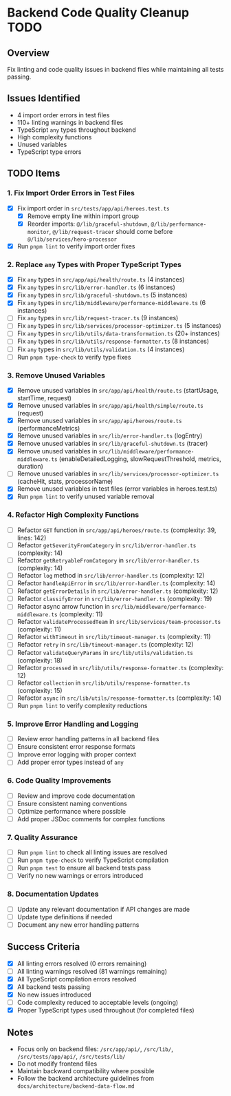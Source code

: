 # Backend Code Quality Cleanup TODO

## Overview
Fix linting and code quality issues in backend files while maintaining all tests passing.

## Issues Identified
- 4 import order errors in test files
- 110+ linting warnings in backend files
- TypeScript `any` types throughout backend
- High complexity functions
- Unused variables
- TypeScript type errors

## TODO Items

### 1. Fix Import Order Errors in Test Files
- [x] Fix import order in `src/tests/app/api/heroes.test.ts`
  - [x] Remove empty line within import group
  - [x] Reorder imports: `@/lib/graceful-shutdown`, `@/lib/performance-monitor`, `@/lib/request-tracer` should come before `@/lib/services/hero-processor`
- [x] Run `pnpm lint` to verify import order fixes

### 2. Replace `any` Types with Proper TypeScript Types
- [x] Fix `any` types in `src/app/api/health/route.ts` (4 instances)
- [x] Fix `any` types in `src/lib/error-handler.ts` (6 instances)
- [x] Fix `any` types in `src/lib/graceful-shutdown.ts` (5 instances)
- [x] Fix `any` types in `src/lib/middleware/performance-middleware.ts` (6 instances)
- [ ] Fix `any` types in `src/lib/request-tracer.ts` (9 instances)
- [ ] Fix `any` types in `src/lib/services/processor-optimizer.ts` (5 instances)
- [ ] Fix `any` types in `src/lib/utils/data-transformation.ts` (20+ instances)
- [ ] Fix `any` types in `src/lib/utils/response-formatter.ts` (8 instances)
- [ ] Fix `any` types in `src/lib/utils/validation.ts` (4 instances)
- [ ] Run `pnpm type-check` to verify type fixes

### 3. Remove Unused Variables
- [x] Remove unused variables in `src/app/api/health/route.ts` (startUsage, startTime, request)
- [x] Remove unused variables in `src/app/api/health/simple/route.ts` (request)
- [x] Remove unused variables in `src/app/api/heroes/route.ts` (performanceMetrics)
- [x] Remove unused variables in `src/lib/error-handler.ts` (logEntry)
- [x] Remove unused variables in `src/lib/graceful-shutdown.ts` (tracer)
- [x] Remove unused variables in `src/lib/middleware/performance-middleware.ts` (enableDetailedLogging, slowRequestThreshold, metrics, duration)
- [ ] Remove unused variables in `src/lib/services/processor-optimizer.ts` (cacheHit, stats, processorName)
- [x] Remove unused variables in test files (error variables in heroes.test.ts)
- [x] Run `pnpm lint` to verify unused variable removal

### 4. Refactor High Complexity Functions
- [ ] Refactor `GET` function in `src/app/api/heroes/route.ts` (complexity: 39, lines: 142)
- [ ] Refactor `getSeverityFromCategory` in `src/lib/error-handler.ts` (complexity: 14)
- [ ] Refactor `getRetryableFromCategory` in `src/lib/error-handler.ts` (complexity: 14)
- [ ] Refactor `log` method in `src/lib/error-handler.ts` (complexity: 12)
- [ ] Refactor `handleApiError` in `src/lib/error-handler.ts` (complexity: 14)
- [ ] Refactor `getErrorDetails` in `src/lib/error-handler.ts` (complexity: 12)
- [ ] Refactor `classifyError` in `src/lib/error-handler.ts` (complexity: 19)
- [ ] Refactor async arrow function in `src/lib/middleware/performance-middleware.ts` (complexity: 11)
- [ ] Refactor `validateProcessedTeam` in `src/lib/services/team-processor.ts` (complexity: 11)
- [ ] Refactor `withTimeout` in `src/lib/timeout-manager.ts` (complexity: 11)
- [ ] Refactor `retry` in `src/lib/timeout-manager.ts` (complexity: 12)
- [ ] Refactor `validateQueryParams` in `src/lib/utils/validation.ts` (complexity: 18)
- [ ] Refactor `processed` in `src/lib/utils/response-formatter.ts` (complexity: 12)
- [ ] Refactor `collection` in `src/lib/utils/response-formatter.ts` (complexity: 15)
- [ ] Refactor `async` in `src/lib/utils/response-formatter.ts` (complexity: 14)
- [ ] Run `pnpm lint` to verify complexity reductions

### 5. Improve Error Handling and Logging
- [ ] Review error handling patterns in all backend files
- [ ] Ensure consistent error response formats
- [ ] Improve error logging with proper context
- [ ] Add proper error types instead of `any`

### 6. Code Quality Improvements
- [ ] Review and improve code documentation
- [ ] Ensure consistent naming conventions
- [ ] Optimize performance where possible
- [ ] Add proper JSDoc comments for complex functions

### 7. Quality Assurance
- [ ] Run `pnpm lint` to check all linting issues are resolved
- [ ] Run `pnpm type-check` to verify TypeScript compilation
- [ ] Run `pnpm test` to ensure all backend tests pass
- [ ] Verify no new warnings or errors introduced

### 8. Documentation Updates
- [ ] Update any relevant documentation if API changes are made
- [ ] Update type definitions if needed
- [ ] Document any new error handling patterns

## Success Criteria
- [x] All linting errors resolved (0 errors remaining)
- [ ] All linting warnings resolved (81 warnings remaining)
- [x] All TypeScript compilation errors resolved
- [x] All backend tests passing
- [x] No new issues introduced
- [ ] Code complexity reduced to acceptable levels (ongoing)
- [x] Proper TypeScript types used throughout (for completed files)

## Notes
- Focus only on backend files: `/src/app/api/`, `/src/lib/`, `/src/tests/app/api/`, `/src/tests/lib/`
- Do not modify frontend files
- Maintain backward compatibility where possible
- Follow the backend architecture guidelines from `docs/architecture/backend-data-flow.md` 
